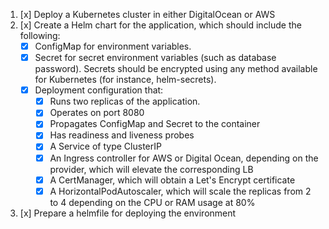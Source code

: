 1. [x] Deploy a Kubernetes cluster in either DigitalOcean or AWS
1. [x] Create a Helm chart for the application, which should include the following:
   - [x] ConfigMap for environment variables.
   - [x] Secret for secret environment variables (such as database password). Secrets should be encrypted using any method available for Kubernetes (for instance, helm-secrets).
   - [x] Deployment configuration that:
     - [x] Runs two replicas of the application.
     - [x] Operates on port 8080
     - [x] Propagates ConfigMap and Secret to the container
     - [x] Has readiness and liveness probes
     - [x] A Service of type ClusterIP
     - [x] An Ingress controller for AWS or Digital Ocean, depending on the provider, which will elevate the corresponding LB
     - [x] A CertManager, which will obtain a Let's Encrypt certificate
     - [x] A HorizontalPodAutoscaler, which will scale the replicas from 2 to 4 depending on the CPU or RAM usage at 80%
1. [x] Prepare a helmfile for deploying the environment
